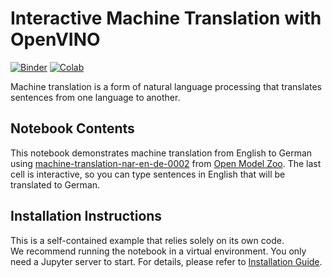 # Interactive Machine Translation with OpenVINO
[![Binder](https://mybinder.org/badge_logo.svg)](https://mybinder.org/v2/gh/openvinotoolkit/openvino_notebooks/HEAD?labpath=notebooks%2Fmachine-translation%2Fmachine-translation.ipynb)
[![Colab](https://colab.research.google.com/assets/colab-badge.svg)](https://colab.research.google.com/github/openvinotoolkit/openvino_notebooks/blob/latest/notebooks/machine-translation/machine-translation.ipynb)

Machine translation is a form of natural language processing that translates sentences from one language to another.

## Notebook Contents

This notebook demonstrates machine translation from English to German using
[machine-translation-nar-en-de-0002](https://github.com/openvinotoolkit/open_model_zoo/blob/master/models/intel/machine-translation-nar-en-de-0002/README.md)
from [Open Model Zoo](https://github.com/openvinotoolkit/open_model_zoo).
The last cell is interactive, so you can type sentences in English that will be translated to German.

## Installation Instructions

This is a self-contained example that relies solely on its own code.</br>
We recommend  running the notebook in a virtual environment. You only need a Jupyter server to start.
For details, please refer to [Installation Guide](../../README.md).
